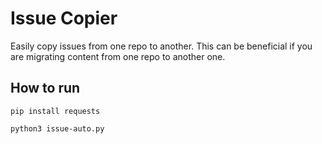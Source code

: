 # Issue Copier

Easily copy issues from one repo to another. This can be beneficial if you are migrating content from one repo to another one.

## How to run

```
pip install requests
```

```
python3 issue-auto.py
```
